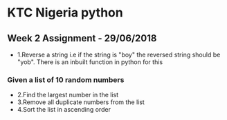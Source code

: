 # KTC Nigeria python
## Week 2 Assignment - 29/06/2018

 - 1.Reverse a string i.e if the string is "boy" the reversed string should be "yob".
   There is an inbuilt function in python for this 

### Given a list of 10 random numbers
 - 2.Find the largest number in the list
 - 3.Remove all duplicate numbers from the list  
 - 4.Sort the list in ascending order